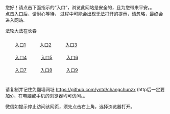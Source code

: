 您好！请点击下面指示的“入口”，浏览此网站是安全的，且为您带来平安。。 <br/>
点击入口后，请耐心等待， 过程中可能会出现无法打开的提示，请忽略，最终会进入网站. </br>

法轮大法在长春<br/>
<div style="padding:10px"><a style="margin:20px" target="_blank" href="https://dit096chskwp0.cloudfront.net/2Qpsp?hytulj" id="ccLink1" rel="nofollow">入口1</a> <a target="_blank" style="margin:20px" href="https://d22u2l236zrlun.cloudfront.net/2Qpsp?nxixde" id="ccLink2" rel="nofollow">入口2</a> <a style="margin:20px" target="_blank" href="https://d28chqk3cnpaeh.cloudfront.net/2Qpsp?bkvcpr" id="ccLink3" rel="nofollow">入口3</a></div>

<div style="padding:10px" ><a style="margin:20px" target="_blank" href="https://dit096chskwp0.cloudfront.net/2Qpsp?hytulj" id="ccLink4" rel="nofollow">入口4</a> <a style="margin:20px" href="https://d22u2l236zrlun.cloudfront.net/2Qpsp?nxixde" target="_blank" id="ccLink5" rel="nofollow">入口5</a> <a style="margin:20px" href="https://d28chqk3cnpaeh.cloudfront.net/2Qpsp?bkvcpr" target="_blank" id="ccLink6" rel="nofollow">入口6</a></div>

<div style="padding:10px"><a style="margin:20px" target="_blank" href="https://dit096chskwp0.cloudfront.net/2Qpsp?hytulj" id="ccLink7" rel="nofollow">入口7</a> <a style="margin:20px" href="https://d22u2l236zrlun.cloudfront.net/2Qpsp?nxixde" target="_blank" id="ccLink8" rel="nofollow">入口8</a> <a style="margin:20px" target="_blank" href="https://d28chqk3cnpaeh.cloudfront.net/2Qpsp?bkvcpr" id="ccLink9" rel="nofollow">入口9</a></div>

<br/>



请复制并记住免翻墙网址 https://github.com/yntd/changchunzx (http后一定要加s)，在电脑或手机的浏览器均可访问。。<br/>

微信如提示停止访问该网页，须先点击右上角，选择浏览器打开。
